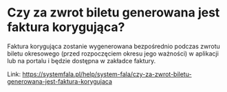 # Czy za zwrot biletu generowana jest faktura korygująca?


Faktura korygująca zostanie wygenerowana bezpośrednio podczas zwrotu biletu okresowego (przed rozpoczęciem okresu jego ważności) w aplikacji lub na portalu i będzie dostępna w zakładce faktury. 




Link: https://systemfala.pl/help/system-fala/czy-za-zwrot-biletu-generowana-jest-faktura-korygujaca
